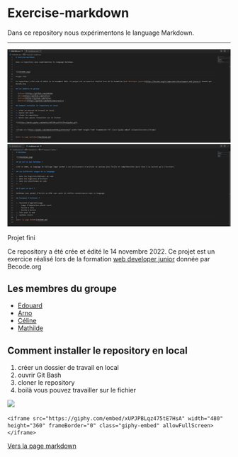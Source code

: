 # Exercise-markdown

Dans ce repository nous expérimentons le language Markdown.

---

![](VScode1.png)
![](vscode2.png)

Projet fini

Ce repository a été crée et édité le 14 novembre 2022. Ce projet est un exercice réalisé lors de la formation [web developer junior](https://becode.org/fr/apprendre/developpeur-web-junior/) donnée par Becode.org

## Les membres du groupe

- [Edouard](https://github.com/Ed0598)
- [Arno](https://github.com/voltsn)
- [Céline](https://github.com/CV136)
- [Mathilde](https://github.com/MathildeCornelis)

## Comment installer le repository en local

1. créer un dossier de travail en local
2. ouvrir Git Bash
3. cloner le repository
4. boilà vous pouvez travailler sur le fichier

![](https://media.giphy.com/media/xUPJPBLqz475tE7HsA/giphy.gif)

```
<iframe src="https://giphy.com/embed/xUPJPBLqz475tE7HsA" width="480" height="360" frameBorder="0" class="giphy-embed" allowFullScreen></iframe>
```

[Vers la page markdown](markdown.md)
